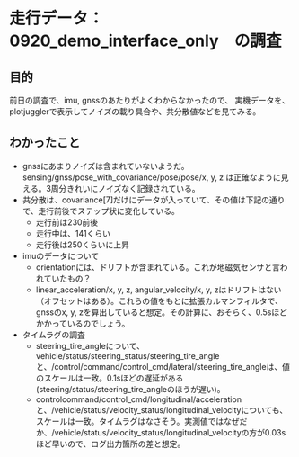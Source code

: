 # 走行データ：0920_demo_interface_only　の調査

## 目的
前日の調査で、imu, gnssのあたりがよくわからなかったので、
実機データを、plotjugglerで表示してノイズの載り具合や、共分散値などを見てみる。

## わかったこと
- gnssにあまりノイズは含まれていないようだ。sensing/gnss/pose_with_covariance/pose/pose/x, y, z は正確なように見える。3周分きれいにノイズなく記録されている。
- 共分散は、covariance[7]だけにデータが入っていて、その値は下記の通りで、走行前後でステップ状に変化している。
  - 走行前は230前後
  - 走行中は、141くらい
  - 走行後は250くらいに上昇
- imuのデータについて
  - orientationには、ドリフトが含まれている。これが地磁気センサと言われていたもの？
  - linear_acceleration/x, y, z, angular_velocity/x, y, zはドリフトはない（オフセットはある）。これらの値をもとに拡張カルマンフィルタで、gnssのx, y, zを算出していると想定。その計算に、おそらく、0.5sほどかかっているのでしょう。
- タイムラグの調査
  - steering_tire_angleについて、vehicle/status/steering_status/steering_tire_angleと、/control/command/control_cmd/lateral/steering_tire_angleは、値のスケールは一致。0.1sほどの遅延がある(steering/status/steering_tire_angleのほうが遅い)。
  - controlcommand/control_cmd/longitudinal/accelerationと、/vehicle/status/velocity_status/longitudinal_velocityについても、スケールは一致。タイムラグはなさそう。実測値ではなぜだか、/vehicle/status/velocity_status/longitudinal_velocityの方が0.03sほど早いので、ログ出力箇所の差と想定。